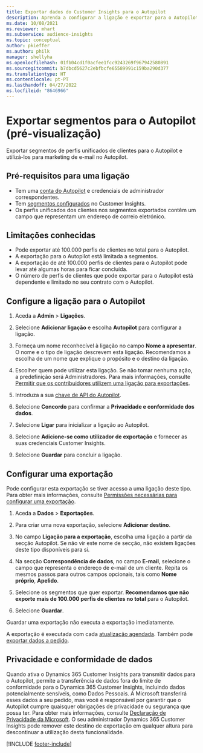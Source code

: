 ```yaml
---
title: Exportar dados do Customer Insights para o Autopilot
description: Aprenda a configurar a ligação e exportar para o Autopilot.
ms.date: 10/08/2021
ms.reviewer: mhart
ms.subservice: audience-insights
ms.topic: conceptual
author: pkieffer
ms.author: philk
manager: shellyha
ms.openlocfilehash: 01fb04cd1f0acfee1fcc9243269f967942580891
ms.sourcegitcommit: b7dbcd5627c2ebfbcfe65589991c159ba290d377
ms.translationtype: HT
ms.contentlocale: pt-PT
ms.lasthandoff: 04/27/2022
ms.locfileid: "8646966"
---
```

# <a name="export-segments-to-autopilot-preview"></a>Exportar segmentos para o Autopilot (pré-visualização)

Exportar segmentos de perfis unificados de clientes para o Autopilot e utilizá-los para marketing de e-mail no Autopilot. 

## <a name="prerequisites-for-a-connection"></a>Pré-requisitos para uma ligação

-   Tem uma [conta do Autopilot](https://www.autopilothq.com/) e credenciais de administrador correspondentes.
-   Tem [segmentos configurados](segments.md) no Customer Insights.
-   Os perfis unificados dos clientes nos segmentos exportados contêm um campo que representam um endereço de correio eletrónico.

## <a name="known-limitations"></a>Limitações conhecidas

- Pode exportar até 100.000 perfis de clientes no total para o Autopilot.
- A exportação para o Autopilot está limitada a segmentos.
- A exportação de até 100.000 perfis de clientes para o Autopilot pode levar até algumas horas para ficar concluída. 
- O número de perfis de clientes que pode exportar para o Autopilot está dependente e limitado no seu contrato com o Autopilot.

## <a name="set-up-connection-to-autopilot"></a>Configure a ligação para o Autopilot

1. Aceda a **Admin** > **Ligações**.

1. Selecione **Adicionar ligação** e escolha **Autopilot** para configurar a ligação.

1. Forneça um nome reconhecível à ligação no campo **Nome a apresentar**. O nome e o tipo de ligação descrevem esta ligação. Recomendamos a escolha de um nome que explique o propósito e o destino da ligação.

1. Escolher quem pode utilizar esta ligação. Se não tomar nenhuma ação, a predefinição será Administradores. Para mais informações, consulte [Permitir que os contribuidores utilizem uma ligação para exportações](connections.md#allow-contributors-to-use-a-connection-for-exports).

1. Introduza a sua [chave de API do Autopilot](https://autopilot.docs.apiary.io/#).

1. Selecione **Concordo** para confirmar a **Privacidade e conformidade dos dados**.

1. Selecione **Ligar** para inicializar a ligação ao Autopilot.

1. Selecione **Adicione-se como utilizador de exportação** e fornecer as suas credenciais Customer Insights.

1. Selecione **Guardar** para concluir a ligação.

## <a name="configure-an-export"></a>Configurar uma exportação

Pode configurar esta exportação se tiver acesso a uma ligação deste tipo. Para obter mais informações, consulte [Permissões necessárias para configurar uma exportação](export-destinations.md#set-up-a-new-export).

1. Aceda a **Dados** > **Exportações**.

1. Para criar uma nova exportação, selecione **Adicionar destino**.

1. No campo **Ligação para a exportação**, escolha uma ligação a partir da secção Autopilot. Se não vir este nome de secção, não existem ligações deste tipo disponíveis para si.

1. Na secção **Correspondência de dados**, no campo **E-mail**, selecione o campo que representa o endereço de e-mail de um cliente. Repita os mesmos passos para outros campos opcionais, tais como **Nome próprio**, **Apelido**.

1. Selecione os segmentos que quer exportar. **Recomendamos que não exporte mais de 100.000 perfis de clientes no total** para o Autopilot. 

1. Selecione **Guardar**.

Guardar uma exportação não executa a exportação imediatamente.

A exportação é executada com cada [atualização agendada](system.md#schedule-tab). Também pode [exportar dados a pedido](export-destinations.md#run-exports-on-demand). 

## <a name="data-privacy-and-compliance"></a>Privacidade e conformidade de dados

Quando ativa o Dynamics 365 Customer Insights para transmitir dados para o Autopilot, permite a transferência de dados fora do limite de conformidade para o Dynamics 365 Customer Insights, incluindo dados potencialmente sensíveis, como Dados Pessoais. A Microsoft transferirá esses dados a seu pedido, mas você é responsável por garantir que o Autopilot cumpre quaisquer obrigações de privacidade ou segurança que possa ter. Para obter mais informações, consulte [Declaração de Privacidade da Microsoft](https://go.microsoft.com/fwlink/?linkid=396732).
O seu administrador Dynamics 365 Customer Insights pode remover este destino de exportação em qualquer altura para descontinuar a utilização desta funcionalidade.


[!INCLUDE [footer-include](includes/footer-banner.md)]
